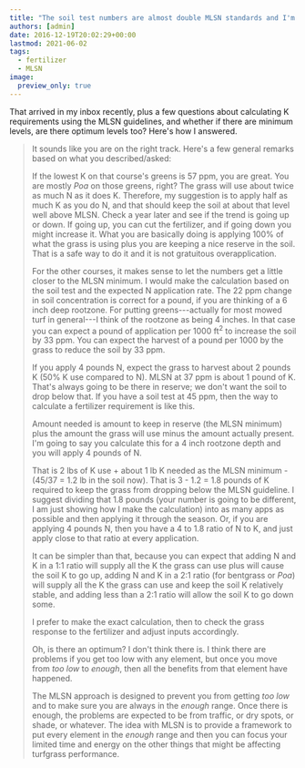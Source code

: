 ```yaml
---
title: "The soil test numbers are almost double MLSN standards and I'm still getting recommendations to apply more"
authors: [admin]
date: 2016-12-19T20:02:29+00:00
lastmod: 2021-06-02
tags:
  - fertilizer
  - MLSN
image: 
  preview_only: true
---
```


That arrived in my inbox recently, plus a few questions about calculating K requirements using the MLSN guidelines, and whether if there are minimum levels, are there optimum levels too? Here's how I answered.

> It sounds like you are on the right track. Here's a few general remarks based on what you described/asked:
> 
> If the lowest K on that course's greens is 57 ppm, you are great. You are mostly *Poa* on those greens, right? The grass will use about twice as much N as it does K. Therefore, my suggestion is to apply half as much K as you do N, and that should keep the soil at about that level well above MLSN. Check a year later and see if the trend is going up or down. If going up, you can cut the fertilizer, and if going down you might increase it. What you are basically doing is applying 100% of what the grass is using plus you are keeping a nice reserve in the soil. That is a safe way to do it and it is not gratuitous overapplication.
> 
> For the other courses, it makes sense to let the numbers get a little closer to the MLSN minimum. I would make the calculation based on the soil test and the expected N application rate. The 22 ppm change in soil concentration is correct for a pound, if you are thinking of a 6 inch deep rootzone. For putting greens---actually for most mowed turf in general---I think of the rootzone as being 4 inches. In that case you can expect a pound of application per 1000 ft<sup>2</sup> to increase the soil by 33 ppm. You can expect the harvest of a pound per 1000 by the grass to reduce the soil by 33 ppm.
> 
> If you apply 4 pounds N, expect the grass to harvest about 2 pounds K (50% K use compared to N). MLSN at 37 ppm is about 1 pound of K. That's always going to be there in reserve; we don't want the soil to drop below that. If you have a soil test at 45 ppm, then the way to calculate a fertilizer requirement is like this.
> 
> Amount needed is amount to keep in reserve (the MLSN minimum) plus the amount the grass will use minus the amount actually present. I'm going to say you calculate this for a 4 inch rootzone depth and you will apply 4 pounds of N.
> 
> That is 2 lbs of K use + about 1 lb K needed as the MLSN minimum - (45/37 = 1.2 lb in the soil now). That is 3 - 1.2 = 1.8 pounds of K required to keep the grass from dropping below the MLSN guideline. I suggest dividing that 1.8 pounds (your number is going to be different, I am just showing how I make the calculation) into as many apps as possible and then applying it through the season. Or, if you are applying 4 pounds N, then you have a 4 to 1.8 ratio of N to K, and just apply close to that ratio at every application.
>
> It can be simpler than that, because you can expect that adding N and K in a 1:1 ratio will supply all the K the grass can use plus will cause the soil K to go up, adding N and K in a 2:1 ratio (for bentgrass or *Poa*) will supply all the K the grass can use and keep the soil K relatively stable, and adding less than a 2:1 ratio will allow the soil K to go down some. 
>
> I prefer to make the exact calculation, then to check the grass response to the fertilizer and adjust inputs accordingly.
>
> Oh, is there an optimum? I don't think there is. I think there are problems if you get too low with any element, but once you move from *too low* to *enough*, then all the benefits from that element have happened. 
>
> The MLSN approach is designed to prevent you from getting *too low* and to make sure you are always in the *enough* range. Once there is enough, the problems are expected to be from traffic, or dry spots, or shade, or whatever. The idea with MLSN is to provide a framework to put every element in the *enough* range and then you can focus your limited time and energy on the other things that might be affecting turfgrass performance.

